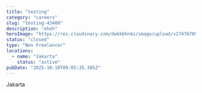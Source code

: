 ```yaml
---
title: "testing"
category: "careers"
slug: "testing-43409"
description: "eheh"
heroImage: "https://res.cloudinary.com/dwkkbhn4z/image/upload/v1747670954/uploads/zy70ljky7xa0stxbcslw.png"
status: "closed"
type: "Non Freelancer"
locations:
  - name: "Jakarta"
    status: "active"
pubDate: "2025-10-10T09:05:35.385Z"
---
```


Jakarta